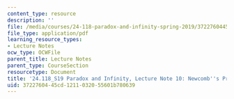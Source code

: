 ```yaml
---
content_type: resource
description: ''
file: /media/courses/24-118-paradox-and-infinity-spring-2019/3722760445cd1211032055601b780639_MIT24_118S19_LecNote10.pdf
file_type: application/pdf
learning_resource_types:
- Lecture Notes
ocw_type: OCWFile
parent_title: Lecture Notes
parent_type: CourseSection
resourcetype: Document
title: '24.118_S19 Paradox and Infinity, Lecture Note 10: Newcomb''s Problem'
uid: 37227604-45cd-1211-0320-55601b780639
---
```

